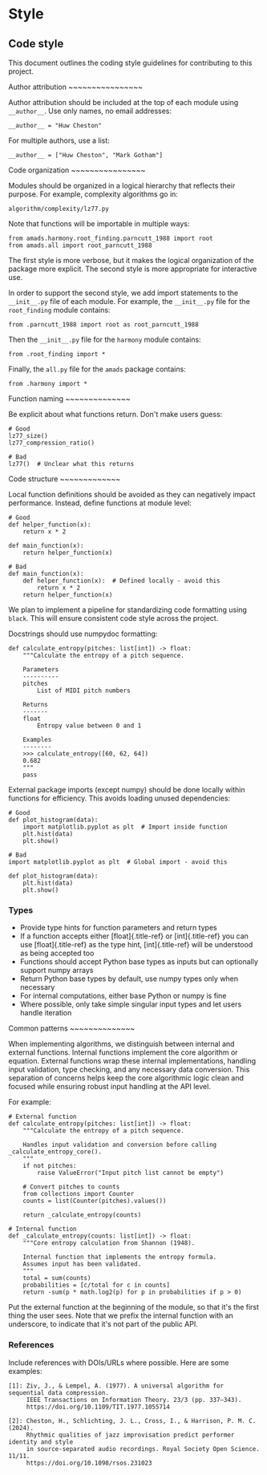 # Style

## Code style

This document outlines the coding style guidelines for contributing to
this project.

Author attribution \~\~\~\~\~\~\~\~\~\~\~\~\~\~\~\~

Author attribution should be included at the top of each module using
`__author__`. Use only names, no email addresses:

    __author__ = "Huw Cheston"

For multiple authors, use a list:

    __author__ = ["Huw Cheston", "Mark Gotham"]

Code organization \~\~\~\~\~\~\~\~\~\~\~\~\~\~\~\~

Modules should be organized in a logical hierarchy that reflects their
purpose. For example, complexity algorithms go in:

    algorithm/complexity/lz77.py

Note that functions will be importable in multiple ways:

    from amads.harmony.root_finding.parncutt_1988 import root
    from amads.all import root_parncutt_1988

The first style is more verbose, but it makes the logical organization
of the package more explicit. The second style is more appropriate for
interactive use.

In order to support the second style, we add import statements to the
`__init__.py` file of each module. For example, the `__init__.py` file
for the `root_finding` module contains:

    from .parncutt_1988 import root as root_parncutt_1988

Then the `__init__.py` file for the `harmony` module contains:

    from .root_finding import *

Finally, the `all.py` file for the `amads` package contains:

    from .harmony import *

Function naming \~\~\~\~\~\~\~\~\~\~\~\~\~\~

Be explicit about what functions return. Don\'t make users guess:

    # Good
    lz77_size()
    lz77_compression_ratio()

    # Bad
    lz77()  # Unclear what this returns

Code structure \~\~\~\~\~\~\~\~\~\~\~\~\~

Local function definitions should be avoided as they can negatively
impact performance. Instead, define functions at module level:

    # Good
    def helper_function(x):
        return x * 2

    def main_function(x):
        return helper_function(x)

    # Bad
    def main_function(x):
        def helper_function(x):  # Defined locally - avoid this
            return x * 2
        return helper_function(x)

We plan to implement a pipeline for standardizing code formatting using
`black`. This will ensure consistent code style across the project.

Docstrings should use numpydoc formatting:

    def calculate_entropy(pitches: list[int]) -> float:
        """Calculate the entropy of a pitch sequence.

        Parameters
        ----------
        pitches
            List of MIDI pitch numbers

        Returns
        -------
        float
            Entropy value between 0 and 1

        Examples
        --------
        >>> calculate_entropy([60, 62, 64])
        0.682
        """
        pass

External package imports (except numpy) should be done locally within
functions for efficiency. This avoids loading unused dependencies:

    # Good
    def plot_histogram(data):
        import matplotlib.pyplot as plt  # Import inside function
        plt.hist(data)
        plt.show()

    # Bad
    import matplotlib.pyplot as plt  # Global import - avoid this

    def plot_histogram(data):
        plt.hist(data)
        plt.show()

### Types

-   Provide type hints for function parameters and return types
-   If a function accepts either [float]{.title-ref} or
    [int]{.title-ref} you can use [float]{.title-ref} as the type hint,
    [int]{.title-ref} will be understood as being accepted too
-   Functions should accept Python base types as inputs but can
    optionally support numpy arrays
-   Return Python base types by default, use numpy types only when
    necessary
-   For internal computations, either base Python or numpy is fine
-   Where possible, only take simple singular input types and let users
    handle iteration

Common patterns \~\~\~\~\~\~\~\~\~\~\~\~\~\~

When implementing algorithms, we distinguish between internal and
external functions. Internal functions implement the core algorithm or
equation. External functions wrap these internal implementations,
handling input validation, type checking, and any necessary data
conversion. This separation of concerns helps keep the core algorithmic
logic clean and focused while ensuring robust input handling at the API
level.

For example:

    # External function
    def calculate_entropy(pitches: list[int]) -> float:
        """Calculate the entropy of a pitch sequence.

        Handles input validation and conversion before calling _calculate_entropy_core().
        """
        if not pitches:
            raise ValueError("Input pitch list cannot be empty")

        # Convert pitches to counts
        from collections import Counter
        counts = list(Counter(pitches).values())

        return _calculate_entropy(counts)

    # Internal function
    def _calculate_entropy(counts: list[int]) -> float:
        """Core entropy calculation from Shannon (1948).

        Internal function that implements the entropy formula.
        Assumes input has been validated.
        """
        total = sum(counts)
        probabilities = [c/total for c in counts]
        return -sum(p * math.log2(p) for p in probabilities if p > 0)

Put the external function at the beginning of the module, so that it\'s
the first thing the user sees. Note that we prefix the internal function
with an underscore, to indicate that it\'s not part of the public API.

### References

Include references with DOIs/URLs where possible. Here are some
examples:

    [1]: Ziv, J., & Lempel, A. (1977). A universal algorithm for sequential data compression.
         IEEE Transactions on Information Theory. 23/3 (pp. 337–343).
         https://doi.org/10.1109/TIT.1977.1055714

    [2]: Cheston, H., Schlichting, J. L., Cross, I., & Harrison, P. M. C. (2024).
         Rhythmic qualities of jazz improvisation predict performer identity and style
         in source-separated audio recordings. Royal Society Open Science. 11/11.
         https://doi.org/10.1098/rsos.231023
